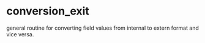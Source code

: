 # conversion_exit
general routine for converting field values from internal to extern format and vice versa.
